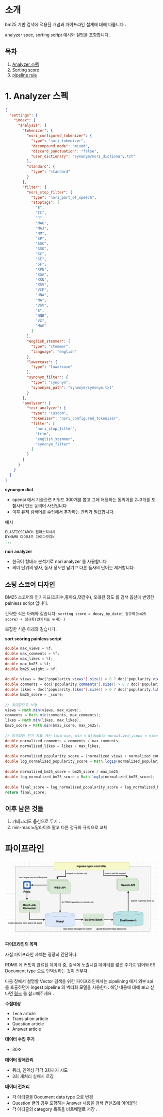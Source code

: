 
# 소개 

bm25 기반 검색에 적용된 개념과 파이프라인 설계에 대해 다룹니다 .

analyzer spec, sorting script 예시와 설명을 포함합니다.

## 목차 

1. [Analyzer 스펙](#analyzer-스펙)
2. [Sorting score](#소팅-스코어-디자인)
3. [pipeline rule](#파이프라인)

#  1. Analyzer 스펙

```json
{
  "settings": {
    "index": {
      "analysis": {
        "tokenizer": {
          "nori_configured_tokenizer": {
            "type": "nori_tokenizer",
            "decompound_mode": "mixed",
            "discard_punctuation": "false",
            "user_dictionary": "synonym/nori_dictionary.txt"
          },
          "standard": {
            "type": "standard"
          }
        },
        "filter": {
          "nori_stop_filter": {
            "type": "nori_part_of_speech",
            "stoptags": [
              "E",
              "IC",
              "J",
              "MAG",
              "MAJ",
              "MM",
              "SP",
              "SSC",
              "SSO",
              "SC",
              "SE",
              "SF",
              "XPN",
              "XSA",
              "XSN",
              "XSV",
              "VCP",
              "UNA",
              "NA",
              "VSV",
              "E",
              "NNB",
              "VX",
              "MAG"
            ]
          },
          "english_stemmer": {
            "type": "stemmer",
            "language": "english"
          },
          "lowercase": {
            "type": "lowercase"
          },
          "synonym_filter": {
            "type": "synonym",
            "synonyms_path": "synonym/synonym.txt"
          }
        },
        "analyzer": {
          "test_analyzer": {
            "type": "custom",
            "tokenizer": "nori_configured_tokenizer",
            "filter": [
              "nori_stop_filter",
              "trim",
              "english_stemmer",
              "synonym_filter"
            ]
          }
        }
      }
    }
  }
}
```


**synonym dict**
- openai 에서 기술관련 키워드 300개를 뽑고 그에 해당하는 동의어를 2~3개를 포함시켜 만든 동의어 사전입니다.
- 이후 유저 검색어를 수집해서 추가하는 관리가 필요합니다.

예시
```java
ELASTICSEARCH 엘라스틱서치
DYNAMO 다이나모 다이다모디비
...
```


**nori analyzer**
- 한국어 형태소 분석기로 nori analyzer 를 사용합니다
- 의미 단위의 명사, 동사 정도만 남기고 다른 품사의 단어는 제거합니다.



## 소팅 스코어 디자인

BM25 스코어와 인기지표(조회수,좋아요,댓글수), 오래된 정도 를 검색 옵션에 반영한 painless script 입니다.

간략한 식은 아래와 같습니다.
`sorting score = decay_by_date( 정규화(bm25 score) + 정규화(인기지표 누계) )`


복잡한 식은 아래와 같습니다.

**sort scoring painless script**
```java
double max_views = %f;  
double max_comments = %f;  
double max_likes = %f;  
double max_bm25 = %f;  
double bm25_weight = %f;  
  
double views = doc['popularity.views'].size() > 0 ? doc['popularity.views'].value : 0;  
double comments = doc['popularity.comments'].size() > 0 ? doc['popularity.comments'].value : 0;  
double likes = doc['popularity.likes'].size() > 0 ? doc['popularity.likes'].value : 0;  
double bm25_score = _score;  
  
// 최대값으로 보정  
views = Math.min(views, max_views);  
comments = Math.min(comments, max_comments);  
likes = Math.min(likes, max_likes);  
bm25_score = Math.min(bm25_score, max_bm25);  
  
// 정규화된 인기 지표 계산 (min-max, min = 0)double normalized_views = views / max_views;  
double normalized_comments = comments / max_comments;  
double normalized_likes = likes / max_likes;  
  
double normalized_popularity_score = (normalized_views + normalized_comments + normalized_likes ) ;  
double log_normalized_popularity_score = Math.log1p(normalized_popularity_score);  // 로그 처리  
  
double normalized_bm25_score = bm25_score / max_bm25;  
double log_normalized_bm25_score = Math.log1p(normalized_bm25_score);  
  
double final_score = log_normalized_popularity_score + log_normalized_bm25_score * bm25_weight;  
return final_score;
```

##  이후 남은 것들

1. 카테고리도 옵션으로 두기 .
2. min-max 노말라이즈 말고 다른 정규화 규칙으로 교체



# 파이프라인

![service_backend.png](images%2Fservice_backend.png)

**파이프라인의 목적**

사실 파이프라인 자체는 굉장히 간단하다.

RDMS 에 커밋이 완료된 데이터 중, 검색에 노출시킬 데이터를 짧은 주기로 읽어와 ES Document type 으로 인덱싱하는 것이 전부다.

다음 장에서 설명할 Vector 검색을 위한 파이프라인에서는 pipelining 에서 외부 api 를 호출하던가 ingest pipeline 의 벡터화 모델을 사용한다.
해당 내용에 대해 보고 싶다면 [링크](search_vector.md) 를 참고해주세요 .

**수집대상**
- Tech article
- Translation article
- Question article
- Answer article

**데이터 수집 주기**
- 30초


**데이터 장애관리**
- 쿼리, 인덱싱 각각 3회까지 시도
- 3회 재처리 실패시 로깅


**데이터 전처리**
- 각 아티클을 Document data type 으로 변경
- Question 글의 경우 포함하는 Answer 내용을 검색 컨텐츠에 이어붙임
- 각 아티클의 category 목록을 비트배열로 저장 .